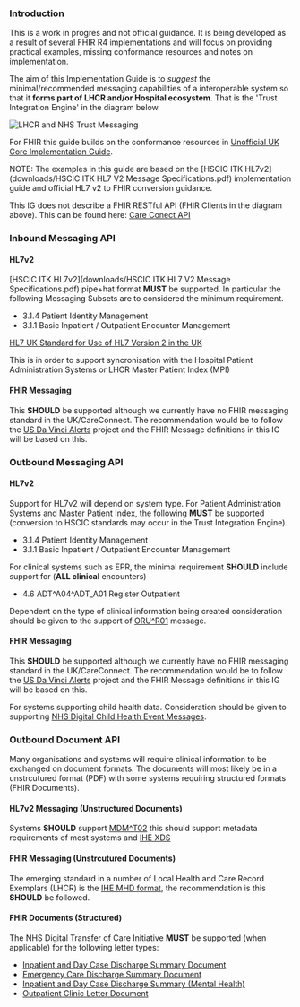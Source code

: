 
### Introduction

This is a work in progres and not official guidance. It is being developed as a result of several FHIR R4 implementations and will focus on providing practical examples, missing conformance resources and notes on implementation.
 
The aim of this Implementation Guide is to *suggest* the minimal/recommended messaging capabilities of a interoperable system so that it **forms part of LHCR and/or Hospital ecosystem**. That is the 'Trust Integration Engine' in the diagram below.

![LHCR and NHS Trust Messaging](LHCRE.jpeg)

For FHIR this guide builds on the conformance resources in [Unofficial UK Core Implementation Guide](https://interopen.github.io/careconnect-base-stu3/). 

NOTE: The examples in this guide are based on the [HSCIC ITK HL7v2](downloads/HSCIC ITK HL7 V2 Message Specifications.pdf) implementation guide and official HL7 v2 to FHIR conversion guidance. 

This IG does not describe a FHIR RESTful API (FHIR Clients in the diagram above). This can be found here: [Care Conect API](https://project-wildfyre.github.io/careconnect-api-R4/)

### Inbound Messaging API

#### HL7v2

[HSCIC ITK HL7v2](downloads/HSCIC ITK HL7 V2 Message Specifications.pdf) pipe+hat format **MUST** be supported. In particular the following Messaging Subsets are to considered the minimum requirement.

* 3.1.4 Patient Identity Management
* 3.1.1 Basic Inpatient / Outpatient Encounter Management

[HL7 UK Standard for Use of HL7 Version 2 in the UK](https://www.hl7.org.uk/wp-content/uploads/HL7UK_Media/Documents/Standards/HL72UKA.3-v2.pdf)

This is in order to support syncronisation with the Hospital Patient Administration Systems or LHCR Master Patient Index (MPI)

#### FHIR Messaging

This **SHOULD** be supported although we currently have no FHIR messaging standard in the UK/CareConnect. The recommendation would be to follow the [US Da Vinci Alerts](http://build.fhir.org/ig/HL7/davinci-alerts/) project and the FHIR Message definitions in this IG will be based on this.

### Outbound Messaging API

#### HL7v2

Support for HL7v2 will depend on system type. For Patient Administration Systems and Master Patient Index, the following **MUST** be supported (conversion to HSCIC standards may occur in the Trust Integration Engine).

* 3.1.4 Patient Identity Management
* 3.1.1 Basic Inpatient / Outpatient Encounter Management

For clinical systems such as EPR, the minimal requirement **SHOULD** include support for (**ALL clinical** encounters)

* 4.6 ADT^A04^ADT_A01 Register Outpatient

Dependent on the type of clinical information being created consideration should be given to the support of [ORU^R01](http://www.hl7.eu/refactored/msgORU_R01.html) message.

#### FHIR Messaging

This **SHOULD** be supported although we currently have no FHIR messaging standard in the UK/CareConnect. The recommendation would be to follow the [US Da Vinci Alerts](http://build.fhir.org/ig/HL7/davinci-alerts/) project and the FHIR Message definitions in this IG will be based on this.

For systems supporting child health data. Consideration should be given to supporting [NHS Digital Child Health Event Messages](https://nhsconnect.github.io/Digital-Child-Health-STU3/index.html).

### Outbound Document API

Many organisations and systems will require clinical information to be exchanged on document formats. The documents will most likely be in a unstrcutured format (PDF) with some systems requiring structured formats (FHIR Documents).

#### HL7v2 Messaging (Unstructured Documents)

Systems **SHOULD** support [MDM^T02](http://www.hl7.eu/refactored/msgMDM_T02.html) this should support metadata requirements of most systems and [IHE XDS](https://wiki.ihe.net/index.php/Cross-Enterprise_Document_Sharing)


#### FHIR Messaging (Unstrcutured Documents)

The emerging standard in a number of Local Health and Care Record Exemplars (LHCR) is the [IHE MHD format](https://build.fhir.org/ig/IHE/ITI.MHD), the recommendation is this **SHOULD** be followed.

#### FHIR Documents (Structured)

The NHS Digital Transfer of Care Initiative **MUST** be supported (when applicable) for the following letter types:

* [Inpatient and Day Case Discharge Summary Document](https://developer.nhs.uk/apis/itk3tocedischarge-2-6-0/) 
* [Emergency Care Discharge Summary Document](https://developer.nhs.uk/apis/itk3emergencycareedischarge-2-6-0/)
* [Inpatient and Day Case Discharge Summary (Mental Health)](https://developer.nhs.uk/apis/itk3tocmentalhealthedischarge-2-6-0/)
* [Outpatient Clinic Letter Document](https://developer.nhs.uk/apis/itk3tocoutpatientletter-2-6-0/)